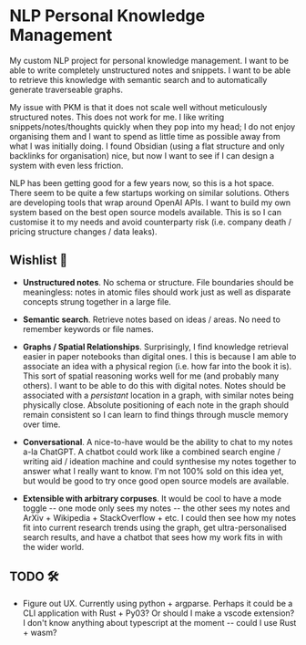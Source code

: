# NLP Personal Knowledge Management

My custom NLP project for personal knowledge management. I want to be able to write completely unstructured notes and snippets. I want to be able to retrieve this knowledge with semantic search and to automatically generate traverseable graphs.

My issue with PKM is that it does not scale well without meticulously structured notes. This does not work for me. I like writing snippets/notes/thoughts quickly when they pop into my head; I do not enjoy organising them and I want to spend as little time as possible away from what I was initially doing. I found Obsidian (using a flat structure and only backlinks for organisation) nice, but now I want to see if I can design a system with even less friction.

NLP has been getting good for a few years now, so this is a hot space. There seem to be quite a few startups working on similar solutions. Others are developing tools that wrap around OpenAI APIs. I want to build my own system based on the best open source models available. This is so I can customise it to my needs and avoid counterparty risk (i.e. company death / pricing structure changes / data leaks).


## Wishlist 🚀

- **Unstructured notes**. No schema or structure. File boundaries should be meaningless: notes in atomic files should work just as well as disparate concepts strung together in a large file.

- **Semantic search**. Retrieve notes based on ideas / areas. No need to remember keywords or file names.

- **Graphs / Spatial Relationships**. Surprisingly, I find knowledge retrieval easier in paper notebooks than digital ones. I this is because I am able to associate an idea with a physical region (i.e. how far into the book it is). This sort of spatial reasoning works well for me (and probably many others). I want to be able to do this with digital notes. Notes should be associated with a *persistant* location in a graph, with similar notes being physically close. Absolute positioning of each note in the graph should remain consistent so I can learn to find things through muscle memory over time.

- **Conversational**. A nice-to-have would be the ability to chat to my notes a-la ChatGPT. A chatbot could work like a combined search engine / writing aid / ideation machine and could synthesise my notes together to answer what I really want to know. I'm not 100% sold on this idea yet, but would be good to try once good open source models are available.

- **Extensible with arbitrary corpuses**. It would be cool to have a mode toggle -- one mode only sees my notes -- the other sees my notes and ArXiv + Wikipedia + StackOverflow + etc. I could then see how my notes fit into current research trends using the graph, get ultra-personalised search results, and have a chatbot that sees how my work fits in with the wider world.

## TODO 🛠

- Figure out UX. Currently using python + argparse. Perhaps it could be a CLI application with Rust + Py03? Or should I make a vscode extension? I don't know anything about typescript at the moment -- could I use Rust + wasm?
